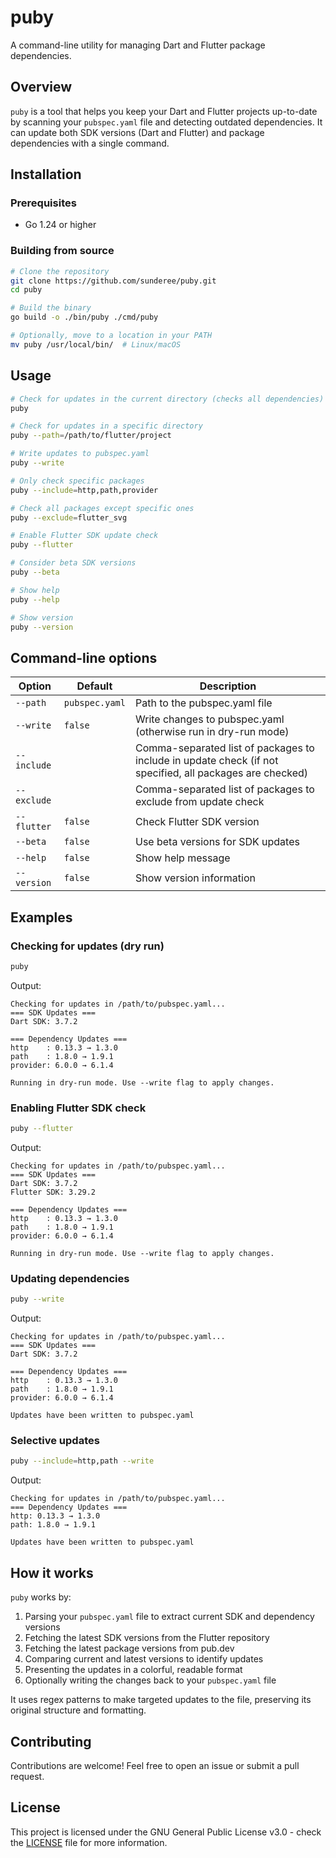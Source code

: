 # puby

A command-line utility for managing Dart and Flutter package dependencies.

## Overview

`puby` is a tool that helps you keep your Dart and Flutter projects up-to-date by scanning your `pubspec.yaml` file and detecting outdated dependencies. It can update both SDK versions (Dart and Flutter) and package dependencies with a single command.

## Installation

### Prerequisites

- Go 1.24 or higher

### Building from source

```bash
# Clone the repository
git clone https://github.com/sunderee/puby.git
cd puby

# Build the binary
go build -o ./bin/puby ./cmd/puby

# Optionally, move to a location in your PATH
mv puby /usr/local/bin/  # Linux/macOS
```

## Usage

```bash
# Check for updates in the current directory (checks all dependencies)
puby

# Check for updates in a specific directory
puby --path=/path/to/flutter/project

# Write updates to pubspec.yaml
puby --write

# Only check specific packages
puby --include=http,path,provider

# Check all packages except specific ones
puby --exclude=flutter_svg

# Enable Flutter SDK update check
puby --flutter

# Consider beta SDK versions
puby --beta

# Show help
puby --help

# Show version
puby --version
```

## Command-line options

| Option | Default | Description |
|--------|---------|-------------|
| `--path` | `pubspec.yaml` | Path to the pubspec.yaml file |
| `--write` | `false` | Write changes to pubspec.yaml (otherwise run in dry-run mode) |
| `--include` | | Comma-separated list of packages to include in update check (if not specified, all packages are checked) |
| `--exclude` | | Comma-separated list of packages to exclude from update check |
| `--flutter` | `false` | Check Flutter SDK version |
| `--beta` | `false` | Use beta versions for SDK updates |
| `--help` | `false` | Show help message |
| `--version` | `false` | Show version information |

## Examples

### Checking for updates (dry run)

```bash
puby
```

Output:
```
Checking for updates in /path/to/pubspec.yaml...
=== SDK Updates ===
Dart SDK: 3.7.2

=== Dependency Updates ===
http    : 0.13.3 → 1.3.0
path    : 1.8.0 → 1.9.1
provider: 6.0.0 → 6.1.4

Running in dry-run mode. Use --write flag to apply changes.
```

### Enabling Flutter SDK check

```bash
puby --flutter
```

Output:
```
Checking for updates in /path/to/pubspec.yaml...
=== SDK Updates ===
Dart SDK: 3.7.2
Flutter SDK: 3.29.2

=== Dependency Updates ===
http    : 0.13.3 → 1.3.0
path    : 1.8.0 → 1.9.1
provider: 6.0.0 → 6.1.4

Running in dry-run mode. Use --write flag to apply changes.
```

### Updating dependencies

```bash
puby --write
```

Output:
```
Checking for updates in /path/to/pubspec.yaml...
=== SDK Updates ===
Dart SDK: 3.7.2

=== Dependency Updates ===
http    : 0.13.3 → 1.3.0
path    : 1.8.0 → 1.9.1
provider: 6.0.0 → 6.1.4

Updates have been written to pubspec.yaml
```

### Selective updates

```bash
puby --include=http,path --write
```

Output:
```
Checking for updates in /path/to/pubspec.yaml...
=== Dependency Updates ===
http: 0.13.3 → 1.3.0
path: 1.8.0 → 1.9.1

Updates have been written to pubspec.yaml
```

## How it works

`puby` works by:

1. Parsing your `pubspec.yaml` file to extract current SDK and dependency versions
2. Fetching the latest SDK versions from the Flutter repository
3. Fetching the latest package versions from pub.dev
4. Comparing current and latest versions to identify updates
5. Presenting the updates in a colorful, readable format
6. Optionally writing the changes back to your `pubspec.yaml` file

It uses regex patterns to make targeted updates to the file, preserving its original structure and formatting.

## Contributing

Contributions are welcome! Feel free to open an issue or submit a pull request.

## License

This project is licensed under the GNU General Public License v3.0 - check the [LICENSE](./LICENSE) file for more information.